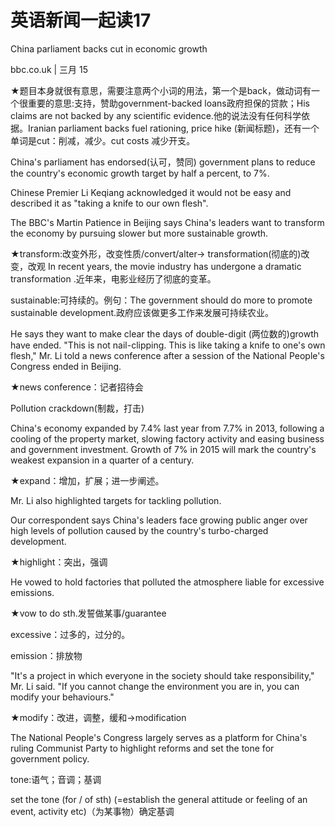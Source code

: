 # 英语新闻一起读17

China parliament backs cut in economic growth

bbc.co.uk \| 三月 15

★题目本身就很有意思，需要注意两个小词的用法，第一个是back，做动词有一个很重要的意思:支持，赞助government-backed loans政府担保的贷款；His claims are not backed by any scientific evidence.他的说法没有任何科学依据。Iranian parliament backs fuel rationing, price hike \(新闻标题\)，还有一个单词是cut：削减，减少。cut costs 减少开支。

China's parliament has endorsed\(认可，赞同\) government plans to reduce the country's economic growth target by half a percent, to 7%.

Chinese Premier Li Keqiang acknowledged it would not be easy and described it as "taking a knife to our own flesh".

The BBC's Martin Patience in Beijing says China's leaders want to transform the economy by pursuing slower but more sustainable growth.

★transform:改变外形，改变性质/convert/alter→ transformation\(彻底的\)改变，改观 In recent years, the movie industry has undergone a dramatic transformation .近年来，电影业经历了彻底的变革。

sustainable:可持续的。例句：The government should do more to promote sustainable development.政府应该做更多工作来发展可持续农业。

He says they want to make clear the days of double-digit \(两位数的\)growth have ended. "This is not nail-clipping. This is like taking a knife to one's own flesh," Mr. Li told a news conference after a session of the National People's Congress ended in Beijing.

★news conference：记者招待会

Pollution crackdown\(制裁，打击\)

China's economy expanded by 7.4% last year from 7.7% in 2013, following a cooling of the property market, slowing factory activity and easing business and government investment. Growth of 7% in 2015 will mark the country's weakest expansion in a quarter of a century.

★expand：增加，扩展；进一步阐述。

Mr. Li also highlighted targets for tackling pollution.

Our correspondent says China's leaders face growing public anger over high levels of pollution caused by the country's turbo-charged development.

★highlight：突出，强调

He vowed to hold factories that polluted the atmosphere liable for excessive emissions.

★vow to do sth.发誓做某事/guarantee

excessive：过多的，过分的。

emission：排放物

"It's a project in which everyone in the society should take responsibility," Mr. Li said. "If you cannot change the environment you are in, you can modify your behaviours."

★modify：改进，调整，缓和→modification

The National People's Congress largely serves as a platform for China's ruling Communist Party to highlight reforms and set the tone for government policy.

tone:语气；音调；基调

set the tone \(for / of sth\) \(=establish the general attitude or feeling of an event, activity etc\)（为某事物）确定基调

